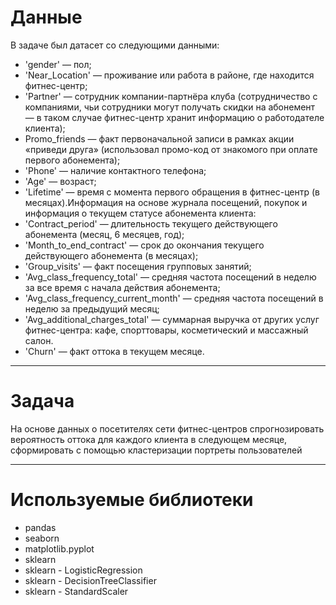 # Данные

В задаче был датасет со следующими данными:

* 'gender' — пол;
* 'Near_Location' — проживание или работа в районе, где находится фитнес-центр;
* 'Partner' — сотрудник компании-партнёра клуба (сотрудничество с компаниями, чьи сотрудники могут получать скидки на абонемент — в таком случае фитнес-центр хранит информацию о работодателе клиента);
* Promo_friends — факт первоначальной записи в рамках акции «приведи друга» (использовал промо-код от знакомого при оплате первого абонемента);
* 'Phone' — наличие контактного телефона;
* 'Age' — возраст;
* 'Lifetime' — время с момента первого обращения в фитнес-центр (в месяцах).Информация на основе журнала посещений, покупок и информация о текущем статусе абонемента клиента:
* 'Contract_period' — длительность текущего действующего абонемента (месяц, 6 месяцев, год);
* 'Month_to_end_contract' — срок до окончания текущего действующего абонемента (в месяцах);
* 'Group_visits' — факт посещения групповых занятий;
* 'Avg_class_frequency_total' — средняя частота посещений в неделю за все время с начала действия абонемента;
* 'Avg_class_frequency_current_month' — средняя частота посещений в неделю за предыдущий месяц;
* 'Avg_additional_charges_total' — суммарная выручка от других услуг фитнес-центра: кафе, спорттовары, косметический и массажный салон.
* 'Churn' — факт оттока в текущем месяце.


----
# Задача

На основе данных о посетителях сети фитнес-центров спрогнозировать вероятность оттока для каждого клиента в следующем месяце, сформировать с помощью кластеризации портреты пользователей


----

# Используемые библиотеки


* pandas
* seaborn
* matplotlib.pyplot
* sklearn
* sklearn - LogisticRegression
* sklearn -  DecisionTreeClassifier
* sklearn -  StandardScaler





```python

```
